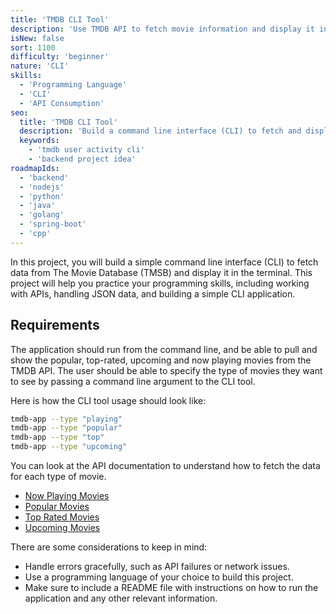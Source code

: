 ```yaml
---
title: 'TMDB CLI Tool'
description: 'Use TMDB API to fetch movie information and display it in the terminal.'
isNew: false
sort: 1100
difficulty: 'beginner'
nature: 'CLI'
skills:
  - 'Programming Language'
  - 'CLI'
  - 'API Consumption'
seo:
  title: 'TMDB CLI Tool'
  description: 'Build a command line interface (CLI) to fetch and display common TMDB requests.'
  keywords:
    - 'tmdb user activity cli'
    - 'backend project idea'
roadmapIds:
  - 'backend'
  - 'nodejs'
  - 'python'
  - 'java'
  - 'golang'
  - 'spring-boot'
  - 'cpp'
---
```


In this project, you will build a simple command line interface (CLI) to fetch data from The Movie Database (TMSB) and display it in the terminal. This project will help you practice your programming skills, including working with APIs, handling JSON data, and building a simple CLI application.

## Requirements

The application should run from the command line, and be able to pull and show the popular, top-rated, upcoming and now playing movies from the TMDB API. The user should be able to specify the type of movies they want to see by passing a command line argument to the CLI tool.

Here is how the CLI tool usage should look like:

```bash
tmdb-app --type "playing"
tmdb-app --type "popular"
tmdb-app --type "top"
tmdb-app --type "upcoming"
```

You can look at the API documentation to understand how to fetch the data for each type of movie.

- [Now Playing Movies](https://developer.themoviedb.org/reference/movie-now-playing-list)
- [Popular Movies](https://developer.themoviedb.org/reference/movie-popular-list)
- [Top Rated Movies](https://developer.themoviedb.org/reference/movie-top-rated-list)
- [Upcoming Movies](https://developer.themoviedb.org/reference/movie-upcoming-list)

There are some considerations to keep in mind:

- Handle errors gracefully, such as API failures or network issues.
- Use a programming language of your choice to build this project.
- Make sure to include a README file with instructions on how to run the application and any other relevant information.